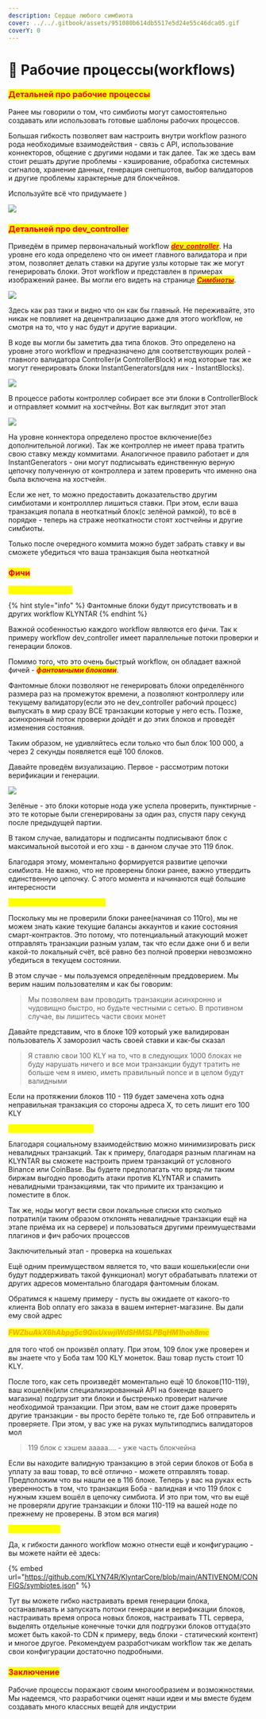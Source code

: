 ```yaml
---
description: Сердце любого симбиота
cover: ../../.gitbook/assets/951080b614db5517e5d24e55c46dca05.gif
coverY: 0
---
```


# 📄 Рабочие процессы(workflows)

### <mark style="color:red;">**Детальней про рабочие процессы**</mark>

Ранее мы говорили о том, что симбиоты могут самостоятельно создавать или использовать готовые шаблоны рабочих процессов.

Большая гибкость позволяет вам настроить внутри workflow разного рода необходимые взаимодействия - связь с API, использование коннекторов, общение с другими нодами и так далее. Так же здесь вам стоит решать другие проблемы - кэширование, обработка системных сигналов, хранение данных, генерация снепшотов, выбор валидаторов и другие проблемы характерные для блокчейнов.

Используйте всё что придумаете )

![](../../.gitbook/assets/Scarless.png)

### <mark style="color:red;">**Детальней про dev\_controller**</mark>

Приведём в пример первоначальный workflow [_<mark style="color:red;">**dev\_controller**</mark>_](https://github.com/KLYN74R/KlyntarCore/tree/main/KLY\_Workflows/dev\_controller). На уровне его кода определено что он имеет главного валидатора и при этом, позволяет делать ставки на другие узлы которые так же могут генерировать блоки. Этот workflow и представлен в примерах изображений ранее. Вы могли его видеть на странице [_<mark style="color:red;">**Симбиоты**</mark>_](simbioty.md).

![](<../../.gitbook/assets/image (2).png>)

Здесь как раз таки и видно что он как бы главный. Не переживайте, это никак не повлияет на децентрализацию даже для этого workflow, не смотря на то, что у нас будут и другие вариации.

В коде вы могли бы заметить два типа блоков. Это определено на уровне этого workflow и предназначено для соответствующих ролей - главного валидатора Controller(и ControllerBlock) и нод которые так же могут генерировать блоки InstantGenerators(для них - InstantBlocks).

![](<../../.gitbook/assets/image (4).png>)

В процессе работы контроллер собирает все эти блоки в ControllerBlock и отправляет коммит на хостчейны. Вот как выглядит этот этап

![](../../.gitbook/assets/ValidThread.drawio.png)

На уровне коннектора определено простое включение(без дополнительной логики). Так же контроллер не имеет права тратить свою ставку между коммитами. Аналогичное правило работает и для InstantGenerators - они могут подписывать единственную верную цепочку полученную от контроллера и затем проверить что именно она была включена на хостчейн.

Если же нет, то можно предоставить доказательство другим симбиотами и контролллер лишиться ставки. При этом, если ваша транзакция попала в неоткатный блок(с зелёной рамкой), то всё в порядке - теперь на страже неоткатности стоят хостчейны и другие симбиоты.

Только после очередного коммита можно будет забрать ставку и вы сможете убедиться что ваша транзакция была неоткатной

### <mark style="color:orange;"><mark style="color:red;">Фичи<mark style="color:red;"></mark>

<mark style="color:yellow;">**Фантомные блоки**</mark>

{% hint style="info" %}
Фантомные блоки будут присутствовать и в других workflow KLYNTAR
{% endhint %}

Важной особенностью каждого workflow являются его фичи. Так к примеру workflow dev\_controller имеет параллельные потоки проверки и генерации блоков.

Помимо того, что это очень быстрый workflow, он обладает важной фичей - _<mark style="color:red;">**фантомными блоками**</mark>_.

Фантомные блоки позволяют не генерировать блоки определённого размера раз на промежуток времени, а позволяют контроллеру или текущему валидатору(если это не dev\_controller рабочий процесс) выпускать в мир сразу ВСЕ транзакции которые у него есть. Позже, асинхронный поток проверки дойдёт и до этих блоков и проведёт изменения состояния.

Таким образом, не удивляйтесь если только что был блок 100 000, а через 2 секунды появляется ещё 100 блоков.

Давайте проведём визуализацию. Первое - рассмотрим потоки верификации и генерации.

![](<../../.gitbook/assets/Nodes.drawio (1).png>)

Зелёные - это блоки которые нода уже успела проверить, пунктирные - это те которые были сгенерированы за один раз, спустя пару секунд после предыдущей партии.

В таком случае, валидаторы и подписанты подписывают блок с максимальной высотой и его хэш - в данном случае это 119 блок.

Благодаря этому, моментально формируется развитие цепочки симбиота. Не важно, что не проверены блоки ранее, важно утвердить единственную цепочку. С этого момента и начинаются ещё большие интересности

<mark style="color:yellow;">**Преддоверие к валидности**</mark>

Поскольку мы не проверили блоки ранее(начиная со 110го), мы не можем знать какие текущие балансы аккаунтов и какие состояния смарт-контрактов. Это потому, что потенциальный атакующий может отправлять транзакции разным узлам, так что если даже они б и вели какой-то локальный счёт, всё равно без полной проверки невозможно убедиться в текущем состоянии.

В этом случае - мы пользуемся определённым преддоверием. Мы верим нашим пользователям и как бы говорим:

> Мы позволяем вам проводить транзакции асинхронно и чудовищно быстро, но будьте честными с сетью. В противном случае, вы лишитесь части своих монет

Давайте представим, что в блоке 109 который уже валидирован пользователь X заморозил часть своей ставки и как-бы сказал

> Я ставлю свои 100 KLY на то, что в следующих 1000 блоках не буду нарушать ничего и все мои транзакции будут тратить не больше чем я имею, иметь правильный nonce и в целом будут валидными

Если на протяжении блоков 110 - 119 будет замечена хоть одна неправильная транзакция со стороны адреса X, то сеть лишит его 100 KLY

<mark style="color:yellow;">**Локальные наблюдения**</mark>

Благодаря социальному взаимодействию можно минимизировать риск невалидных транзакций. Так к примеру, благодаря разным плагинам на KLYNTAR вы сможете настроить прием транзакций от условного Binance или CoinBase. Вы будете предполагать что вряд-ли таким биржам выгодно проводить атаки против KLYNTAR и спамить невалидными транзакциями, так что примите их транзакцию и поместите в блок.

Так же, ноды могут вести свои локальные списки кто сколько потратил(и таким образом отклонять невалидные транзакции ещё на этапе приёма их на сервере) и пользоваться другими преимуществами плагинов и фич рабочих процессов

Заключительный этап - проверка на кошельках

Ещё одним преимуществом является то, что ваши кошельки(если они будут поддерживать такой функционал) могут обрабатывать платежи от других адресов моментально благодаря фантомным блокам.

Обратимся к нашему примеру - пусть вы ожидаете от какого-то клиента Bob оплату его заказа в вашем интернет-магазине. Вы дали ему свой адрес \
\
_<mark style="color:orange;">**FWZbuAkX6hAbpg5c9QixUxwjiWdSHMSLPBqHM1hoh8mc**</mark>_\
\
для того чтоб он произвёл оплату. При этом, 109 блок уже проверен и вы знаете что у Боба там 100 KLY монеток. Ваш товар пусть стоит 10 KLY.

После того, как сеть произведёт моментально ещё 10 блоков(110-119), ваш кошелёк(или специализированный API на бэкенде вашего магазина) подгрузит эти блоки и быстренько проверит наличие необходимой транзакции. При этом, вам не стоит даже проверять другие транзакции - вы просто берёте только те, где Боб отправитель и проверяете. При этом, у вас уже на руках мультиподпись валидаторов мол

> 119 блок с хэшем aaaaa....  - уже часть блокчейна

Если вы находите валидную транзакцию в этой серии блоков от Боба в уплату за ваш товар, то всё отлично - можете отправлять товар. Предположим что вы нашли ее в 116 блоке. Теперь у вас на руках есть уверенность в том, что транзакция Боба - валидная и что 119 блок с нужным хэшем вошёл в цепочку симбиота. И это при том, что вы ещё не проверяли другие транзакции и блоки 110-119 на вашей ноде по прежнему не проверены. В этом вся магия)

_<mark style="color:yellow;">**Конфигурация**</mark>_

Да, к гибкости данного workflow можно отнести ещё и конфигурацию - вы можете найти её здесь:

{% embed url="https://github.com/KLYN74R/KlyntarCore/blob/main/ANTIVENOM/CONFIGS/symbiotes.json" %}

Тут вы можете гибко настраивать время генерации блока, останавливать и запускать потоки генерации и верификации блоков, настраивать время опроса новых блоков, настраивать TTL сервера, выделять отдельные конечные точки для подгрузки блоков оттуда(это может быть какой-то CDN к примеру, ведь блоки - статический контент) и многое другое. Рекомендуем разработчикам workflow так же делать свои конфигурации достаточно подробными.

### <mark style="color:red;">**Заключение**</mark>

Рабочие процессы поражают своим многообразием и возможностями. Мы надеемся, что разработчики оценят наши идеи и мы вместе будем создавать много классных вещей для индустрии
